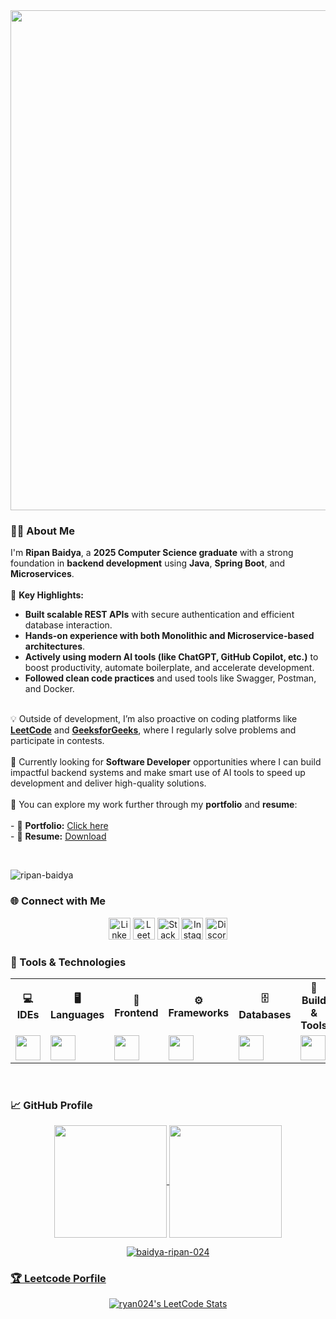 <div align="center">
  <img width="800" src="https://readme-typing-svg.demolab.com?font=JetBrains+Mono&weight=600&size=30&duration=3000&color=2AF7B4&center=true&vCenter=true&width=800&lines=Hi+there%2C+I'm+Ripan+Badya%21+%F0%9F%91%8B;Let's+Connect+%F0%9F%9A%80" />
</div>

<!-- about section  -->
<h3 align="left">👨‍💻 About Me</h3>
<p align="left">
    I'm <b>Ripan Baidya</b>, a <b>2025 Computer Science graduate</b> with a strong foundation in <b>backend development</b> using <b>Java</b>, <b>Spring Boot</b>, and <b>Microservices</b>.
    <br><br>
    🚀 <b>Key Highlights:</b>
    <ul>
         <li><b>Built scalable REST APIs</b> with secure authentication and efficient database interaction.</li>
        <li><b>Hands-on experience with both Monolithic and Microservice-based architectures</b>.</li>
        <li><b>Actively using modern AI tools (like ChatGPT, GitHub Copilot, etc.)</b> to boost productivity, automate boilerplate, and accelerate development.</li>
        <li><b>Followed clean code practices</b> and used tools like Swagger, Postman, and Docker.</li>
    </ul> 
    <br>
    💡 Outside of development, I’m also proactive on coding platforms like
    <a href="https://leetcode.com/u/baidya-ripan-024/" target="_blank"><b>LeetCode</b></a> and 
    <a href="https://www.geeksforgeeks.org/user/belfortn67u/" target="_blank"><b>GeeksforGeeks</b></a>, where I regularly solve problems and participate in contests.
    <br><br>
    🎯 Currently looking for <b>Software Developer</b> opportunities where I can build impactful backend systems and make smart use of AI tools to speed up development and deliver high-quality solutions.
    <br><br>
    🔗 You can explore my work further through my <b>portfolio</b> and <b>resume</b>:
    <br><br>
    - 📁 <b>Portfolio:</b> <a href="#" target="_blank">Click here</a>  
    <br>
    - 📄 <b>Resume:</b> <a href="#" target="_blank">Download</a>
</p>


<br>
<!-- Profile views -->
<p align="left"> <img src="https://komarev.com/ghpvc/?username=ripanbaidya08&label=Profile%20views&color=0e75b6&style=flat" alt="ripan-baidya" /> </p>


<!--  Variours Social links -->
<h3 align="left">🌐 Connect with Me</h3>
<p align="center">
  <a href="https://www.linkedin.com/in/ripan-baidya-9230412a6/" target="_blank"><img src="https://upload.wikimedia.org/wikipedia/commons/e/e9/Linkedin_icon.svg" alt="LinkedIn" height="35" width="35"/></a>
  <a href="https://leetcode.com/u/ryan024/" target="_blank"><img src="https://upload.wikimedia.org/wikipedia/commons/1/19/LeetCode_logo_black.png" alt="LeetCode" height="35" width="35"/></a>
  <a href="https://stackoverflow.com/users/29165803/ripan-baidya" target="_blank"><img src="https://raw.githubusercontent.com/rahuldkjain/github-profile-readme-generator/master/src/images/icons/Social/stack-overflow.svg" alt="Stack Overflow" height="35" width="35"/></a>
  <a href="#" target="_blank"><img src="https://raw.githubusercontent.com/rahuldkjain/github-profile-readme-generator/master/src/images/icons/Social/instagram.svg" alt="Instagram" height="35" width="35"/></a>
  <a href="#" target="_blank"><img src="https://raw.githubusercontent.com/rahuldkjain/github-profile-readme-generator/master/src/images/icons/Social/discord.svg" alt="Discord" height="35" width="35"/></a>
</p>


<!-- Language, Framework & Tools -->
<h3 align="left"> 🚀 Tools & Technologies</h3>
<p align="left">
<table align="center">
  <tr>
    <th>💻 IDEs</th>
    <th>🖥️ Languages</th>
    <th>🎨 Frontend</th>
    <th>⚙️ Frameworks</th>
    <th>🗄️ Databases</th>
    <th>🔧 Build & Tools</th>
    <th>📩 Messaging</th>
    <th>☁️ DevOps</th>
  </tr>
  <tr>
    <td><img src="https://skillicons.dev/icons?i=vscode,idea,eclipse" height="40"/></td>
    <td><img src="https://skillicons.dev/icons?i=java,cpp,python" height="40"/></td>
    <td><img src="https://skillicons.dev/icons?i=html,css,js" height="40"/></td>
    <td><img src="https://skillicons.dev/icons?i=spring,hibernate,graphql" height="40"/></td>
    <td><img src="https://skillicons.dev/icons?i=mysql,postgresql,mongodb" height="40"/></td>
    <td><img src="https://skillicons.dev/icons?i=maven,git,github" height="40"/></td>
    <td><img src="https://skillicons.dev/icons?i=rabbitmq" height="30"/></td>
    <td><img src="https://skillicons.dev/icons?i=docker,jenkins,aws" height="35"/></td>
  </tr>
</table>
</p>
<br>

<!-- github starts -->
<h3 align="left">📈 GitHub Profile</h3>
<div align="center">
    <a href="https://github.com/baidya-ripan-024">
    <img align="center" src="http://github-profile-summary-cards.vercel.app/api/cards/stats?username=baidya-ripan-024&theme=2077" height="180em" />
    <img align="center" src="http://github-profile-summary-cards.vercel.app/api/cards/productive-time?username=baidya-ripan-024&theme=2077" height="180em" />
</div>
<p align="center">
  <img align="center" src="https://github-readme-streak-stats.herokuapp.com/?user=baidya-ripan-024" alt="baidya-ripan-024" />
</p>

<!-- leetocde details-->
<h3 align="left">🏆 Leetcode Porfile</h3>
<p align="center">
  <a href="https://github.com/JacobLinCool/LeetCode-Stats-Card" target="_blank">
    <img title="ryan024's LeetCode Stats" alt="ryan024's LeetCode Stats" src="https://leetcard.jacoblin.cool/ryan024?theme=unicorn&font=Paprika&ext=activity" />
  </a>
</p>


